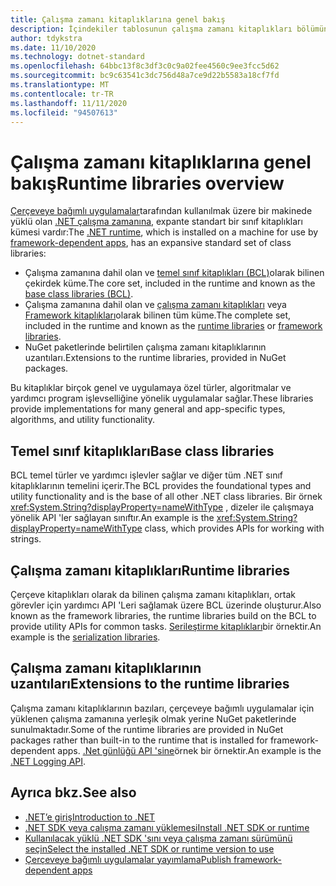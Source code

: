 ```yaml
---
title: Çalışma zamanı kitaplıklarına genel bakış
description: İçindekiler tablosunun çalışma zamanı kitaplıkları bölümüne nelerin ekleneceğini öğrenin.
author: tdykstra
ms.date: 11/10/2020
ms.technology: dotnet-standard
ms.openlocfilehash: 64bbc13f8c3df3c0c9a02fee4560c9ee3fcc5d62
ms.sourcegitcommit: bc9c63541c3dc756d48a7ce9d22b5583a18cf7fd
ms.translationtype: MT
ms.contentlocale: tr-TR
ms.lasthandoff: 11/11/2020
ms.locfileid: "94507613"
---
```

# <a name="runtime-libraries-overview"></a><span data-ttu-id="deb3f-103">Çalışma zamanı kitaplıklarına genel bakış</span><span class="sxs-lookup"><span data-stu-id="deb3f-103">Runtime libraries overview</span></span>

<span data-ttu-id="deb3f-104">[Çerçeveye bağımlı uygulamalar](../core/introduction.md#deployment-models)tarafından kullanılmak üzere bir makinede yüklü olan [.NET çalışma zamanına](../core/introduction.md#sdk-and-runtimes), expante standart bir sınıf kitaplıkları kümesi vardır:</span><span class="sxs-lookup"><span data-stu-id="deb3f-104">The [.NET runtime](../core/introduction.md#sdk-and-runtimes), which is installed on a machine for use by [framework-dependent apps](../core/introduction.md#deployment-models), has an expansive standard set of class libraries:</span></span>

* <span data-ttu-id="deb3f-105">Çalışma zamanına dahil olan ve [temel sınıf kitaplıkları (BCL)](glossary.md#bcl)olarak bilinen çekirdek küme.</span><span class="sxs-lookup"><span data-stu-id="deb3f-105">The core set, included in the runtime and known as the [base class libraries (BCL)](glossary.md#bcl).</span></span>
* <span data-ttu-id="deb3f-106">Çalışma zamanına dahil olan ve [çalışma zamanı kitaplıkları](glossary.md#runtime) veya [Framework kitaplıkları](glossary.md#framework)olarak bilinen tüm küme.</span><span class="sxs-lookup"><span data-stu-id="deb3f-106">The complete set, included in the runtime and known as the [runtime libraries](glossary.md#runtime) or [framework libraries](glossary.md#framework).</span></span>
* <span data-ttu-id="deb3f-107">NuGet paketlerinde belirtilen çalışma zamanı kitaplıklarının uzantıları.</span><span class="sxs-lookup"><span data-stu-id="deb3f-107">Extensions to the runtime libraries, provided in NuGet packages.</span></span>

<span data-ttu-id="deb3f-108">Bu kitaplıklar birçok genel ve uygulamaya özel türler, algoritmalar ve yardımcı program işlevselliğine yönelik uygulamalar sağlar.</span><span class="sxs-lookup"><span data-stu-id="deb3f-108">These libraries provide implementations for many general and app-specific types, algorithms, and utility functionality.</span></span>

## <a name="base-class-libraries"></a><span data-ttu-id="deb3f-109">Temel sınıf kitaplıkları</span><span class="sxs-lookup"><span data-stu-id="deb3f-109">Base class libraries</span></span>

<span data-ttu-id="deb3f-110">BCL temel türler ve yardımcı işlevler sağlar ve diğer tüm .NET sınıf kitaplıklarının temelini içerir.</span><span class="sxs-lookup"><span data-stu-id="deb3f-110">The BCL provides the foundational types and utility functionality and is the base of all other .NET class libraries.</span></span> <span data-ttu-id="deb3f-111">Bir örnek <xref:System.String?displayProperty=nameWithType> , dizeler ile çalışmaya yönelik API 'ler sağlayan sınıftır.</span><span class="sxs-lookup"><span data-stu-id="deb3f-111">An example is the <xref:System.String?displayProperty=nameWithType> class, which provides APIs for working with strings.</span></span>

## <a name="runtime-libraries"></a><span data-ttu-id="deb3f-112">Çalışma zamanı kitaplıkları</span><span class="sxs-lookup"><span data-stu-id="deb3f-112">Runtime libraries</span></span>

<span data-ttu-id="deb3f-113">Çerçeve kitaplıkları olarak da bilinen çalışma zamanı kitaplıkları, ortak görevler için yardımcı API 'Leri sağlamak üzere BCL üzerinde oluşturur.</span><span class="sxs-lookup"><span data-stu-id="deb3f-113">Also known as the framework libraries, the runtime libraries build on the BCL to provide utility APIs for common tasks.</span></span> <span data-ttu-id="deb3f-114">[Serileştirme kitaplıkları](serialization/index.md)bir örnektir.</span><span class="sxs-lookup"><span data-stu-id="deb3f-114">An example is the [serialization libraries](serialization/index.md).</span></span>

## <a name="extensions-to-the-runtime-libraries"></a><span data-ttu-id="deb3f-115">Çalışma zamanı kitaplıklarının uzantıları</span><span class="sxs-lookup"><span data-stu-id="deb3f-115">Extensions to the runtime libraries</span></span>

<span data-ttu-id="deb3f-116">Çalışma zamanı kitaplıklarının bazıları, çerçeveye bağımlı uygulamalar için yüklenen çalışma zamanına yerleşik olmak yerine NuGet paketlerinde sunulmaktadır.</span><span class="sxs-lookup"><span data-stu-id="deb3f-116">Some of the runtime libraries are provided in NuGet packages rather than built-in to the runtime that is installed for framework-dependent apps.</span></span> <span data-ttu-id="deb3f-117">[.Net günlüğü API 'sine](../core/extensions/logging.md)örnek bir örnektir.</span><span class="sxs-lookup"><span data-stu-id="deb3f-117">An example is the [.NET Logging API](../core/extensions/logging.md).</span></span>

## <a name="see-also"></a><span data-ttu-id="deb3f-118">Ayrıca bkz.</span><span class="sxs-lookup"><span data-stu-id="deb3f-118">See also</span></span>

* [<span data-ttu-id="deb3f-119">.NET’e giriş</span><span class="sxs-lookup"><span data-stu-id="deb3f-119">Introduction to .NET</span></span>](../core/introduction.md)
* [<span data-ttu-id="deb3f-120">.NET SDK veya çalışma zamanı yüklemesi</span><span class="sxs-lookup"><span data-stu-id="deb3f-120">Install .NET SDK or runtime</span></span>](../core/install/index.yml)
* [<span data-ttu-id="deb3f-121">Kullanılacak yüklü .NET SDK 'sını veya çalışma zamanı sürümünü seçin</span><span class="sxs-lookup"><span data-stu-id="deb3f-121">Select the installed .NET SDK or runtime version to use</span></span>](../core/versions/selection.md)
* [<span data-ttu-id="deb3f-122">Çerçeveye bağımlı uygulamalar yayımlama</span><span class="sxs-lookup"><span data-stu-id="deb3f-122">Publish framework-dependent apps</span></span>](../core/deploying/index.md#publish-framework-dependent)
